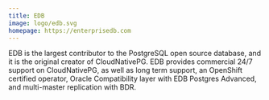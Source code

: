 ```yaml
---
title: EDB
image: logo/edb.svg
homepage: https://enterprisedb.com
---
```


EDB is the largest contributor to the PostgreSQL open source database, and it is the original creator of CloudNativePG. EDB provides commercial 24/7 support on CloudNativePG, as well as long term support, an OpenShift certified operator,
Oracle Compatibility layer with EDB Postgres Advanced, and multi-master replication with BDR.
